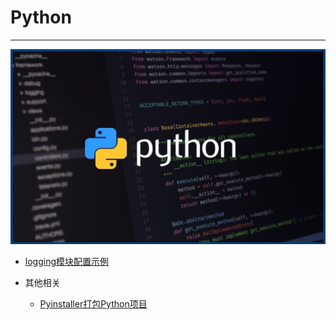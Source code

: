 # Python

---

[![Python](./images/title.jpg)](https://www.python.org/)

- [logging模块配置示例](/repository/Languages/Python/docs/logging模块配置示例.md#logging模块配置示例)

- 其他相关
  - [Pyinstaller打包Python项目](/repository/Tools/Pyinstaller/docs/Pyinstaller打包Python项目.md)